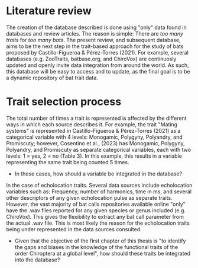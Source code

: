 # Literature review

The creation of the database described is done using "only" data found in databases and review articles. The reason is simple: There are *too many traits* for *too many bats*. The present review, and subsequent database, aims to be the next step in the trait-based approach for the study of bats proposed by Castillo-Figueroa & Pérez-Torres (2021). For example, several databases (e.g. ZooTraits, batbase.org, and ChiroVox) are continuosly updated and openly invite data integration from around the world. As such, this database will be easy to access and to update, as the final goal is to be a dynamic repository of bat trait data.

# Trait selection process

The total number of times a trait is represented is affected by the different ways in which each source describes it. For example, the trait "Mating systems" is represented in Castillo-Figueroa & Pérez-Torres (2021) as a categorical variable with 4 levels: Monogamic, Polygyny, Polyandry, and Promiscuty; however, Cosentino et al., (2023) has Monogamic, Polygyny, Polyandry, and Promiscuty as separate categorical variables, each with two levels: 1 = yes, 2 = no (Table 3). In this example, this results in a variable representing the same trait being counted 5 times.

-   In these cases, how should a variable be integrated in the database?

In the case of echolocation traits. Several data sources include echolocation variables such as: Frequency, number of harmonics, time in ms, and several other descriptors of any given echolocation pulse as separate traits. However, the vast majority of bat calls repositories available online "only" have the .wav files reported for any given species or genus included (e.g. ChiroVox). This gives the flexibility to extract any bat call parameter from the actual .wav file. This is most likely the reason for the echolocation traits being under represented in the data sources consulted.

-   Given that the objective of the first chapter of this thesis is "to identify the gaps and biases in the knowledge of the functional traits of the order Chiroptera at a global level", how should these traits be integrated into the database?

<br> <br>
